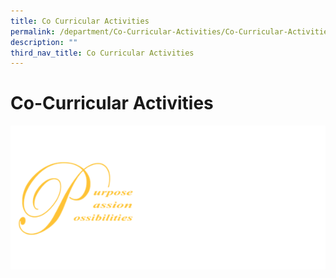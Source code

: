 ```yaml
---
title: Co Curricular Activities
permalink: /department/Co-Curricular-Activities/Co-Curricular-Activities/permalink/
description: ""
third_nav_title: Co Curricular Activities
---
```

Co-Curricular Activities
========================

![](/images/CCA1.png)